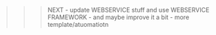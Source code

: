 >>> NEXT - update WEBSERVICE stuff and use WEBSERVICE FRAMEWORK - and maybe improve it a bit - more template/atuomatiotn



